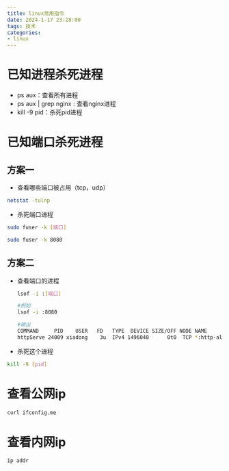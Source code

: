 ```yaml
---
title: linux常用指令
date: 2024-1-17 23:28:00
tags: 技术
categories: 
- linux
---
```








# 已知进程杀死进程

- ps aux：查看所有进程
- ps aux | grep nginx : 查看nginx进程
- kill -9 pid：杀死pid进程







# 已知端口杀死进程



## 方案一

- 查看哪些端口被占用（tcp，udp）

```bash
netstat -tulnp
```

- 杀死端口进程

```bash
sudo fuser -k [端口]

sudo fuser -k 8080
```


	




## 方案二

- 查看端口的进程

  ```bash
  lsof -i :[端口]
  
  #例如
  lsof -i :8080
  
  #输出
  COMMAND     PID    USER   FD   TYPE  DEVICE SIZE/OFF NODE NAME
  httpServe 24009 xiadong    3u  IPv4 1496040      0t0  TCP *:http-alt (LISTEN)
  ```

- 杀死这个进程

```bash
kill -9 [pid]
```



# 查看公网ip

```bash
curl ifconfig.me
```



# 查看内网ip

```bash
ip addr
```



